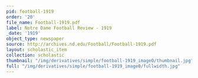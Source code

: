 ```yaml
---
pid: football-1919
order: '20'
file_name: Football-1919.pdf
label: Notre Dame Football Review - 1919
_date: '1919'
object_type: newspaper
source: http://archives.nd.edu/Football/Football-1919.pdf
layout: scholastic_item
collection: scholastic
thumbnail: "/img/derivatives/simple/football-1919_image0/thumbnail.jpg"
full: "/img/derivatives/simple/football-1919_image0/fullwidth.jpg"
---
```

